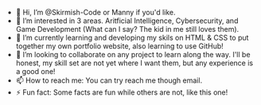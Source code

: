 - 👋 Hi, I’m @Skirmish-Code or Manny if you'd like.
- 👀 I’m interested in 3 areas. Aritficial Intelligence, Cybersecurity, and Game Development (What can I say? The kid in me still loves them).
- 🌱 I’m currently learning and developing my skils on HTML & CSS to put together my own portfolio website, also learning to use GitHub!
- 💞️ I’m looking to collaborate on any project to learn along the way. I'll be honest, my skill set are not yet where I want them, but any experience is a good one! 
- 📫 How to reach me: You can try reach me though email.
- ⚡ Fun fact: Some facts are fun while others are not, like this one!

<!---
Skirmish-Code/Skirmish-Code is a ✨ special ✨ repository because its `README.md` (this file) appears on your GitHub profile.
You can click the Preview link to take a look at your changes.
--->
